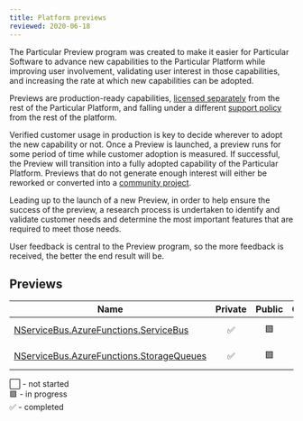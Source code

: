 ```yaml
---
title: Platform previews
reviewed: 2020-06-18
---
```


The Particular Preview program was created to make it easier for Particular Software to advance new capabilities to the Particular Platform while improving user involvement, validating user interest in those capabilities, and increasing the rate at which new capabilities can be adopted.

Previews are production-ready capabilities, [licensed separately](https://particular.net/eula/previews) from the rest of the Particular Platform, and falling under a different [support policy](support-policy.md) from the rest of the platform.

Verified customer usage in production is key to decide wherever to adopt the new capability or not. Once a Preview is launched, a preview runs for some period of time while customer adoption is measured. If successful, the Preview will transition into a fully adopted capability of the Particular Platform. Previews that do not generate enough interest will either be reworked or converted into a [community project](support-policy.md).

Leading up to the launch of a new Preview, in order to help ensure the success of the preview, a research process is undertaken to identify and validate customer needs and determine the most important features that are required to meet those needs.

User feedback is central to the Preview program, so the more feedback is received, the better the end result will be. 

## Previews

| Name                       | Private | Public | Outcome    | Notes  |
|----------------------------|:-------:|:------:|:----------:|--------|
| [NServiceBus.AzureFunctions.ServiceBus](/previews/azure-functions-service-bus.md)| :white_check_mark: | :green_square: | :white_large_square: | [Forum discussion](https://discuss.particular.net/t/nservicebus-azurefunctions-servicebus-public-preview/1910) |
| [NServiceBus.AzureFunctions.StorageQueues](/previews/azure-functions-storage-queues.md)| :white_check_mark: | :green_square: | :white_large_square: | [Forum discussion](https://discuss.particular.net/t/nservicebus-azurefunctions-storagequeues-public-preview/1911) |

:white_large_square: - not started<br>
:green_square: - in progress<br>
:white_check_mark: - completed<br>
